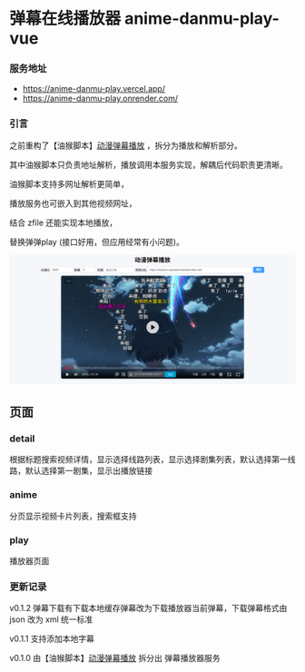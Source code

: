 # 弹幕在线播放器 anime-danmu-play-vue
### 服务地址
- https://anime-danmu-play.vercel.app/
- https://anime-danmu-play.onrender.com/
### 引言

之前重构了【油猴脚本】[动漫弹幕播放](https://greasyfork.org/zh-CN/scripts/485364) ，拆分为播放和解析部分。

其中油猴脚本只负责地址解析，播放调用本服务实现，解耦后代码职责更清晰。

油猴脚本支持多网址解析更简单，

播放服务也可嵌入到其他视频网址，

结合 zfile 还能实现本地播放，

替换弹弹play (接口好用，但应用经常有小问题)。

![](https://raw.githubusercontent.com/LesslsMore/blog-img/master/picgo/20250803095822.png)

## 页面
### detail
根据标题搜索视频详情，显示选择线路列表，显示选择剧集列表，默认选择第一线路，默认选择第一剧集，显示出播放链接
### anime
分页显示视频卡片列表，搜索框支持
### play
播放器页面
### 更新记录

v0.1.2 弹幕下载有下载本地缓存弹幕改为下载播放器当前弹幕，下载弹幕格式由 json 改为 xml 统一标准

v0.1.1 支持添加本地字幕

v0.1.0 由【油猴脚本】[动漫弹幕播放](https://greasyfork.org/zh-CN/scripts/485364) 拆分出 弹幕播放器服务
